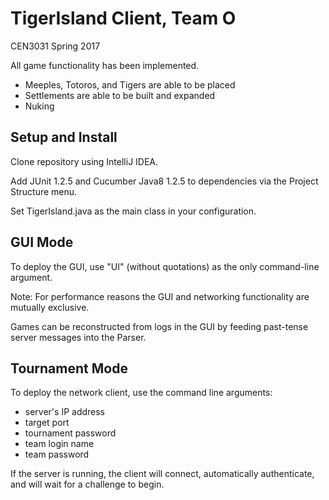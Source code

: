# TigerIsland Client, Team O
CEN3031 Spring 2017

All game functionality has been implemented.

  + Meeples, Totoros, and Tigers are able to be placed
  + Settlements are able to be built and expanded
  + Nuking 

## Setup and Install
Clone repository using IntelliJ IDEA.

Add JUnit 1.2.5 and Cucumber Java8 1.2.5 to dependencies via the Project Structure menu.

Set TigerIsland.java as the main class in your configuration.

## GUI Mode
To deploy the GUI, use "UI" (without quotations) as the only command-line argument. 

Note: For performance reasons the GUI and networking functionality are mutually exclusive. 

Games can be reconstructed from logs in the GUI by feeding past-tense server messages into the Parser.

## Tournament Mode
To deploy the network client, use the command line arguments:
 + server's IP address
 + target port
 + tournament password
 + team login name
 + team password

If the server is running, the client will connect, automatically authenticate, and will wait for a challenge to begin.

